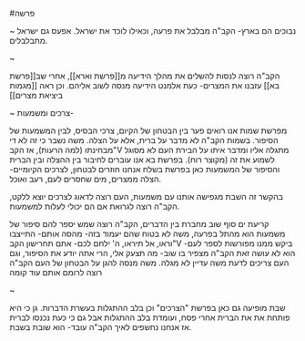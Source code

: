 #פרשה 

~
נבוכים הם בארץ- הקב"ה מבלבל את פרעה, וכאילו לוכד את ישראל. אפעס גם ישראל מתבלבלים.

~

הקב"ה רוצה לנסות להשלים את מהלך הידיעה מ[[פרשת וארא]], אחרי שב[[פרשת בא]] עזבנו את המצרים- כעת אלמנט הידיעה מנסה לשוב אליהם. וכן ראה [[מגמות ביציאת מצרים]]

~
צרכים ומשמעות-

 מפרשת שמות אנו רואים פער בין הבטחון של הקיום, צרכי הבסיס, לבין המשמעות של הסיפור.
 בשמות הקב"ה לא מדבר על ברית, אלא על הצלה.
 משה נשבר כי זה לא די מבחינתו   (למה הרעות), אז הקב"V מתגלה אליו ומדבר איתו על הבירת
 העם לא מסוגל לשמוע את זה (מקוצר רוח).
 בפרשת בא אנו עוברים לחיבור בין ההצלה ובין הברית והסיפור של המשמעות
 כאן בפרשת בשלח אנחנו חוזרים לבטחון, לצרכים הקיומיים- הצלה ממצרים, מים שחסרים לעם, רעב ואוכל.
 
 בהקשר זה השבת מגפישה אותנו עם משמעות, העם רוצה לדאוג לצרכים יוצא ללקט, הקב"ה רוצה לגרואת אם הם יכולי לעלות למשמעות.


קריעת ים סוף שוב מחברת בין הדברים, הקב"ה רוצה שמש יספר להם סיפור של משמעות
הוא מהתל בפרעה,
משה לא בטוח שהם יעמוד בזה-
מהסה אותם- התייצבו וראו, אל תיראו, ה' ילחם לכם- אתם תחרישון
הקב"V ביקש ממנו מפורשות לספר לעם- הוא לא עושה זאת
הקב"ה מצפיר בו שוב- מה תצעק אלי, הרי אתה יודע את הסיפור, וגם העם צריכים לדעת
משה עדיין לא מגלה.
משה מנסה להגן על הבטחון של העם
הקב"ה רוצה לרומם אותם עוד קומה



~

שבת מופיעה גם כאן בפרשת "הצרכים" וכן בלב ההתגלות בעשרת הדברות.
גן כי היא פותחת את את הברית אחרי פסח, ועומדת בלב ההתגלות
אבל גם כי כעת נכנסו לברית אז אנחנו נחשפים לאיך הקב"ה עובד- הוא שובת בשבת.


